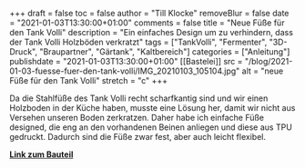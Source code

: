 +++
draft = false
toc = false
author = "Till Klocke"
removeBlur = false
date = "2021-01-03T13:30:00+01:00"
comments = false
title = "Neue Füße für den Tank Volli"
description = "Ein einfaches Design um zu verhindern, dass der Tank Volli Holzböden verkratzt"
tags = ["TankVolli", "Fermenter", "3D-Druck", "Braupartner", "Gärtank", "Kaltbereich"]
categories = ["Anleitung"]
publishdate = "2021-01-03T13:30:00+01:00"
[[Bastelei]]
  src = "/blog/2021-01-03-fuesse-fuer-den-tank-volli/IMG_20210103_105104.jpg"
  alt = "neue Füße für den Tank Volli"
  stretch = "c"
+++

Da die Stahlfüße des Tank Volli recht scharfkantig sind und wir einen Holzboden in der Küche
haben, musste eine Lösung her, damit wir nicht aus Versehen unseren Boden zerkratzen.
Daher habe ich einfache Füße designed, die eng an den vorhandenen Beinen anliegen
und diese aus TPU gedruckt. Dadurch sind die Füße zwar fest, aber auch leicht flexibel.

**[Link zum Bauteil](https://www.prusaprinters.org/prints/50733-tank-volli-feet)**
